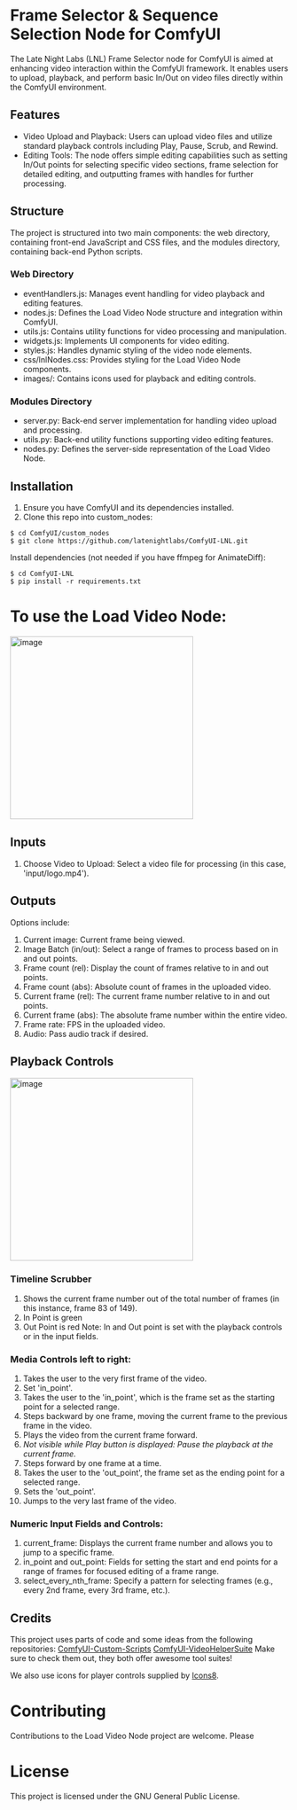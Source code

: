 # Frame Selector & Sequence Selection Node for ComfyUI
The Late Night Labs (LNL) Frame Selector node for ComfyUI is aimed at enhancing video interaction within the ComfyUI framework. It enables users to upload, playback, and perform basic In/Out on video files directly within the ComfyUI environment.

## Features
- Video Upload and Playback: Users can upload video files and utilize standard playback controls including Play, Pause, Scrub, and Rewind.
- Editing Tools: The node offers simple editing capabilities such as setting In/Out points for selecting specific video sections, frame selection for detailed editing, and outputting frames with handles for further processing.

## Structure
The project is structured into two main components: the web directory, containing front-end JavaScript and CSS files, and the modules directory, containing back-end Python scripts.

### Web Directory
- eventHandlers.js: Manages event handling for video playback and editing features.
- nodes.js: Defines the Load Video Node structure and integration within ComfyUI.
- utils.js: Contains utility functions for video processing and manipulation.
- widgets.js: Implements UI components for video editing.
- styles.js: Handles dynamic styling of the video node elements.
- css/lnlNodes.css: Provides styling for the Load Video Node components.
- images/: Contains icons used for playback and editing controls.

### Modules Directory
- server.py: Back-end server implementation for handling video upload and processing.
- utils.py: Back-end utility functions supporting video editing features.
- nodes.py: Defines the server-side representation of the Load Video Node.

## Installation
1. Ensure you have ComfyUI and its dependencies installed.
2. Clone this repo into custom_nodes:
```
$ cd ComfyUI/custom_nodes
$ git clone https://github.com/latenightlabs/ComfyUI-LNL.git
```

Install dependencies (not needed if you have ffmpeg for AnimateDiff):
```
$ cd ComfyUI-LNL
$ pip install -r requirements.txt
```

# To use the Load Video Node:

<img width="330" alt="image" src="https://github.com/latenightlabs/ComfyUI-LNL/assets/157748925/0b1be661-44b5-441b-aba4-17a479ddd96c">

## Inputs
1. Choose Video to Upload: Select a video file for processing (in this case, 'input/logo.mp4').

## Outputs
Options include:

1. Current image: Current frame being viewed.
2. Image Batch (in/out): Select a range of frames to process based on in and out points.
3. Frame count (rel): Display the count of frames relative to in and out points.
4. Frame count (abs): Absolute count of frames in the uploaded video.
5. Current frame (rel): The current frame number relative to in and out points.
6. Current frame (abs): The absolute frame number within the entire video.
7. Frame rate: FPS in the uploaded video.
8. Audio: Pass audio track if desired.

## Playback Controls

<img width="330" alt="image" src="https://github.com/latenightlabs/ComfyUI-LNL/assets/157748925/1fda10e1-9b48-4a74-abd3-4d086529cd12">

### Timeline Scrubber
1. Shows the current frame number out of the total number of frames (in this instance, frame 83 of 149).
2. In Point is green
3. Out Point is red
Note: In and Out point is set with the playback controls or in the input fields.


### Media Controls left to right:
1. Takes the user to the very first frame of the video.
2. Set 'in_point'.
3. Takes the user to the 'in_point', which is the frame set as the starting point for a selected range.
4. Steps backward by one frame, moving the current frame to the previous frame in the video.
5. Plays the video from the current frame forward.
6. _Not visible while Play button is displayed: Pause the playback at the current frame._
7. Steps forward by one frame at a time.
8. Takes the user to the 'out_point', the frame set as the ending point for a selected range.
9. Sets the 'out_point'.
10. Jumps to the very last frame of the video.

### Numeric Input Fields and Controls:

1. current_frame: Displays the current frame number and allows you to jump to a specific frame.
2. in_point and out_point: Fields for setting the start and end points for a range of frames for focused editing of a frame range.
3. select_every_nth_frame: Specify a pattern for selecting frames (e.g., every 2nd frame, every 3rd frame, etc.).


## Credits
This project uses parts of code and some ideas from the following repositories:
[ComfyUI-Custom-Scripts](https://github.com/pythongosssss/ComfyUI-Custom-Scripts)
[ComfyUI-VideoHelperSuite](https://github.com/Kosinkadink/ComfyUI-VideoHelperSuite)
Make sure to check them out, they both offer awesome tool suites!

We also use icons for player controls supplied by [Icons8](https://icons8/com).


# Contributing
Contributions to the Load Video Node project are welcome. Please 

# License
This project is licensed under the GNU General Public License.
